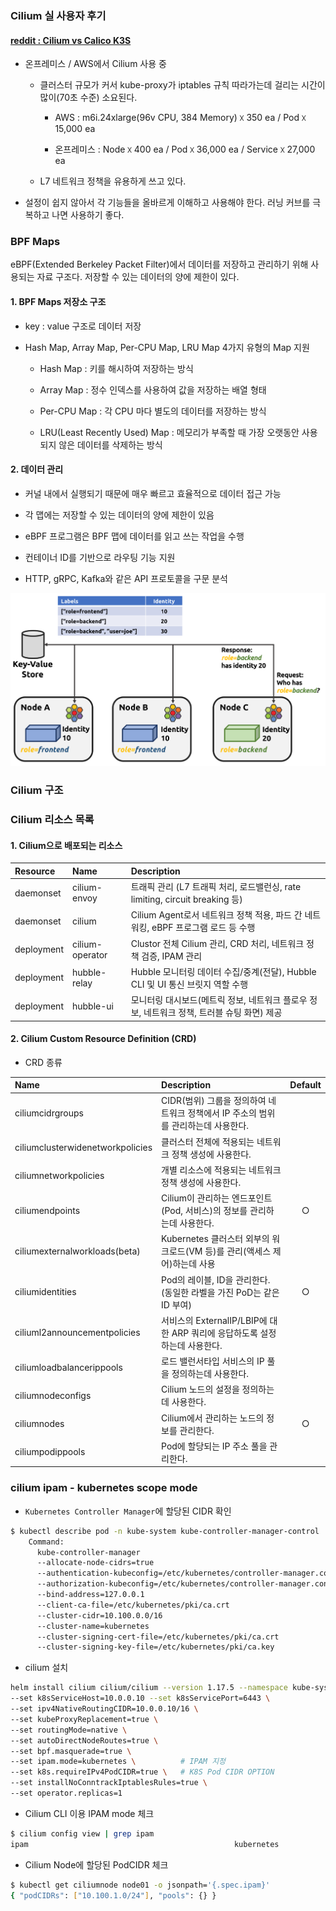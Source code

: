 ### Cilium 실 사용자 후기

#### [reddit : Cilium vs Calico K3S](https://www.reddit.com/r/kubernetes/comments/11pgmsa/cilium_vs_calico_k3s_what_do_you_use_and_why/?tl=ko)

- 온프레미스 / AWS에서 Cilium 사용 중

  - 클러스터 규모가 커서 kube-proxy가 iptables 규칙 따라가는데 걸리는 시간이 많이(70초 수준) 소요된다.

    - AWS : m6i.24xlarge(96v CPU, 384 Memory) ᳵ 350 ea / Pod ᳵ 15,000 ea

    - 온프레미스 : Node ᳵ 400 ea / Pod ᳵ 36,000 ea / Service ᳵ 27,000 ea

  - L7 네트워크 정책을 유용하게 쓰고 있다.

- 설정이 쉽지 않아서 각 기능들을 올바르게 이해하고 사용해야 한다. 러닝 커브를 극복하고 나면 사용하기 좋다.

### BPF Maps

eBPF(Extended Berkeley Packet Filter)에서 데이터를 저장하고 관리하기 위해 사용되는 자료 구조다. 저장할 수 있는 데이터의 양에 제한이 있다.

#### 1. BPF Maps 저장소 구조

- key : value 구조로 데이터 저장

- Hash Map, Array Map, Per-CPU Map, LRU Map 4가지 유형의 Map 지원

  - Hash Map : 키를 해시하여 저장하는 방식

  - Array Map : 정수 인덱스를 사용하여 값을 저장하는 배열 형태

  - Per-CPU Map : 각 CPU 마다 별도의 데이터를 저장하는 방식

  - LRU(Least Recently Used) Map : 메모리가 부족할 때 가장 오랫동안 사용되지 않은 데이터를 삭제하는 방식

#### 2. 데이터 관리

- 커널 내에서 실행되기 때문에 매우 빠르고 효율적으로 데이터 접근 가능

- 각 맵에는 저장할 수 있는 데이터의 양에 제한이 있음

- eBPF 프로그램은 BPF 맵에 데이터를 읽고 쓰는 작업을 수행

- 컨테이너 ID를 기반으로 라우팅 기능 지원

- HTTP, gRPC, Kafka와 같은 API 프로토콜을 구문 분석

![alt text](./_image/cilium_rule_base_triffic_flow.png)

### Cilium 구조

### Cilium 리소스 목록

#### 1. Cilium으로 배포되는 리소스

| Resource   | Name            | Description                                                                                |
| :--------- | :-------------- | :----------------------------------------------------------------------------------------- |
| daemonset  | cilium-envoy    | 트래픽 관리 (L7 트래픽 처리, 로드밸런싱, rate limiting, circuit breaking 등)               |
| daemonset  | cilium          | Cilium Agent로서 네트워크 정책 적용, 파드 간 네트워킹, eBPF 프로그램 로드 등 수행          |
| deployment | cilium-operator | Clustor 전체 Cilium 관리, CRD 처리, 네트워크 정책 검증, IPAM 관리                          |
| deployment | hubble-relay    | Hubble 모니터링 데이터 수집/중계(전달), Hubble CLI 및 UI 통신 브릿지 역할 수행             |
| deployment | hubble-ui       | 모니터링 대시보드(메트릭 정보, 네트워크 플로우 정보, 네트워크 정책, 트러블 슈팅 화면) 제공 |

#### 2. Cilium Custom Resource Definition (CRD)

- CRD 종류

| Name                             | Description                                                                        | Default |
| :------------------------------- | :--------------------------------------------------------------------------------- | :-----: |
| ciliumcidrgroups                 | CIDR(범위) 그룹을 정의하여 네트워크 정책에서 IP 주소의 범위를 관리하는데 사용한다. |         |
| ciliumclusterwidenetworkpolicies | 클러스터 전체에 적용되는 네트워크 정책 생성에 사용한다.                            |         |
| ciliumnetworkpolicies            | 개별 리소스에 적용되는 네트워크 정책 생성에 사용한다.                              |         |
| ciliumendpoints                  | Cilium이 관리하는 엔드포인트(Pod, 서비스)의 정보를 관리하는데 사용한다.            |    ○    |
| ciliumexternalworkloads(beta)    | Kubernetes 클러스터 외부의 워크로드(VM 등)를 관리(액세스 제어)하는데 사용          |         |
| ciliumidentities                 | Pod의 레이블, ID을 관리한다. (동일한 라벨을 가진 PoD는 같은 ID 부여)               |    ○    |
| ciliuml2announcementpolicies     | 서비스의 ExternalIP/LBIP에 대한 ARP 쿼리에 응답하도록 설정하는데 사용한다.         |         |
| ciliumloadbalancerippools        | 로드 밸런서타입 서비스의 IP 풀을 정의하는데 사용한다.                              |         |
| ciliumnodeconfigs                | Cilium 노드의 설정을 정의하는데 사용한다.                                          |         |
| ciliumnodes                      | Cilium에서 관리하는 노드의 정보를 관리한다.                                        |    ○    |
| ciliumpodippools                 | Pod에 할당되는 IP 주소 풀을 관리한다.                                              |         |

### cilium ipam - kubernetes scope mode

- `Kubernetes Controller Manager`에 할당된 CIDR 확인

```bash
$ kubectl describe pod -n kube-system kube-controller-manager-control | grep -A10 Command
    Command:
      kube-controller-manager
      --allocate-node-cidrs=true
      --authentication-kubeconfig=/etc/kubernetes/controller-manager.conf
      --authorization-kubeconfig=/etc/kubernetes/controller-manager.conf
      --bind-address=127.0.0.1
      --client-ca-file=/etc/kubernetes/pki/ca.crt
      --cluster-cidr=10.100.0.0/16
      --cluster-name=kubernetes
      --cluster-signing-cert-file=/etc/kubernetes/pki/ca.crt
      --cluster-signing-key-file=/etc/kubernetes/pki/ca.key
```

- cilium 설치

```bash
helm install cilium cilium/cilium --version 1.17.5 --namespace kube-system \
--set k8sServiceHost=10.0.0.10 --set k8sServicePort=6443 \
--set ipv4NativeRoutingCIDR=10.0.0.10/16 \
--set kubeProxyReplacement=true \
--set routingMode=native \
--set autoDirectNodeRoutes=true \
--set bpf.masquerade=true \
--set ipam.mode=kubernetes \          # IPAM 지정
--set k8s.requireIPv4PodCIDR=true \   # K8S Pod CIDR OPTION
--set installNoConntrackIptablesRules=true \
--set operator.replicas=1
```

- Cilium CLI 이용 IPAM mode 체크

```bash
$ cilium config view | grep ipam
ipam                                              kubernetes
```

- Cilium Node에 할당된 PodCIDR 체크

```bash
$ kubectl get ciliumnode node01 -o jsonpath='{.spec.ipam}'
{ "podCIDRs": ["10.100.1.0/24"], "pools": {} }
```
